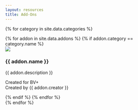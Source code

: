 ```yaml
---
layout: resources
title: Add-Ons
---
```

{% for category in site.data.categories %}
<section id="{{ category.name }}" class="resources">
{% for addon in site.data.addons %}
{% if addon.category == category.name %}
  <div class="resource">
    <img src="{{addon.image | prepend: "/assets/images/" | relative_url}}">
    <h3>{{ addon.name }}</h3>
    <p>{{ addon.description }}</p>
    <p>Created for BV+<br>Created by {{ addon.creator }}</p>
  </div>
{% endif %}
{% endfor %}
</section>
{% endfor %}
